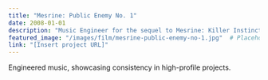 ```yaml
---
title: "Mesrine: Public Enemy No. 1"
date: 2008-01-01
description: "Music Engineer for the sequel to Mesrine: Killer Instinct."
featured_image: "/images/film/mesrine-public-enemy-no-1.jpg"  # Placeholder for artwork
link: "[Insert project URL]"
---
```

Engineered music, showcasing consistency in high-profile projects.